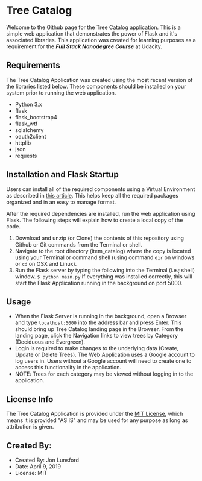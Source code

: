 # Tree Catalog
Welcome to the Github page for the Tree Catalog application.  This is a simple web application that demonstrates the power of Flask and it's associated libraries.  This application was created for learning purposes as a requirement for the **_Full Stack Nanodegree Course_** at Udacity.

## Requirements
The Tree Catalog Application was created using the most recent version of the libraries listed below.  These components should be installed on your system prior to running the web application.
* Python 3.x
* flask
* flask_bootstrap4
* flask_wtf
* sqlalchemy
* oauth2client
* httplib
* json
* requests

## Installation and Flask Startup
Users can install all of the required components using a Virtual Environment as described in [this article](https://docs.python-guide.org/dev/virtualenvs/).  This helps keep all the required packages organized and in an easy to manage format.

After the required dependencies are installed, run the web application using Flask.  The following steps will explain how to create a local copy of the code.

1.  Download and unzip (or Clone) the contents of this repository using Github or Git commands from the Terminal or shell.
2.  Navigate to the root directory (item_catalog) where the copy is located using your Terminal or command shell (using command `dir` on windows or `cd` on OSX and Linux).
3.  Run the Flask server by typing the following into the Terminal (i.e.; shell) window. `$ python main.py`
If everything was installed correctly, this will start the Flask Application running in the background on port 5000.

## Usage
* When the Flask Server is running in the background, open a Browser and type `localhost:5000` into the address bar and press Enter.   This should bring up Tree Catalog landing page in the Browser.   From the landing page, click the Navigation links to view trees by Category (Deciduous and Evergreen).
* Login is required to make changes to the underlying data (Create, Update or Delete Trees).  The Web Application uses a Google account to log users in.  Users without a Google account will need to create one to access this functionality in the application.
* NOTE:  Trees for each category may be viewed without logging in to the application.

## License Info
The Tree Catalog Application is provided under the [MIT License](https://choosealicense.com/licenses/mit/), which means it is provided "AS IS" and may be used for any purpose as long as attribution is given.

## Created By:
* Created By: Jon Lunsford
* Date: April 9, 2019
* License: MIT
